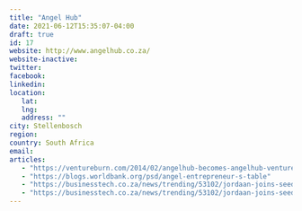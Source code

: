 ```yaml
---
title: "Angel Hub"
date: 2021-06-12T15:35:07-04:00
draft: true
id: 17
website: http://www.angelhub.co.za/
website-inactive: 
twitter: 
facebook: 
linkedin: 
location: 
   lat: 
   lng: 
   address: ""
city: Stellenbosch 
region: 
country: South Africa 
email: 
articles:
   - "https://ventureburn.com/2014/02/angelhub-becomes-angelhub-ventures-with-michael-jordaan-buy-in/"
   - "https://blogs.worldbank.org/psd/angel-entrepreneur-s-table"
   - "https://businesstech.co.za/news/trending/53102/jordaan-joins-seed-fund-angelhub-ventures/"
   - "https://businesstech.co.za/news/trending/53102/jordaan-joins-seed-fund-angelhub-ventures/"
---
```



